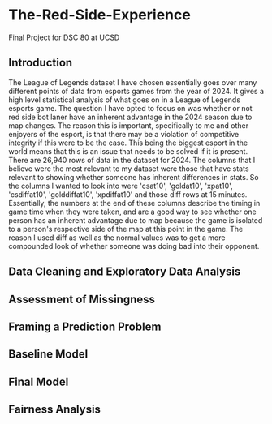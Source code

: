 # The-Red-Side-Experience
Final Project for DSC 80 at UCSD

## Introduction
The League of Legends dataset I have chosen essentially goes over many different points of data from esports games from the year of 2024. It gives a high level statistical analysis of what goes on in a League of Legends esports game. The question I have opted to focus on was whether or not red side bot laner have an inherent advantage in the 2024 season due to map changes. The reason this is important, specifically to me and other enjoyers of the esport, is that there may be a violation of competitive integrity if this were to be the case. This being the biggest esport in the world means that this is an issue that needs to be solved if it is present. There are 26,940 rows of data in the dataset for 2024. The columns that I believe were the most relevant to my dataset were those that have stats relevant to showing whether someone has inherent differences in stats. So the columns I wanted to look into were 'csat10', 'goldat10', 'xpat10', 'csdiffat10', 'golddiffat10', 'xpdiffat10' and those diff rows at 15 minutes. Essentially, the numbers at the end of these columns describe the timing in game time when they were taken, and are a good way to see whether one person has an inherent advantage due to map because the game is isolated to a person's respective side of the map at this point in the game. The reason I used diff as well as the normal values was to get a more compounded look of whether someone was doing bad into their opponent.

## Data Cleaning and Exploratory Data Analysis

## Assessment of Missingness

## Framing a Prediction Problem

## Baseline Model

## Final Model

## Fairness Analysis